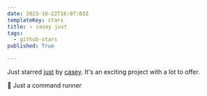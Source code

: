 ```yaml
---
date: 2023-10-22T16:07:03Z
templateKey: stars
title: ⭐ casey just
tags:
  - github-stars
published: True

---
```


Just starred [just](https://github.com/casey/just) by [casey](https://github.com/casey). It's an exciting project with a lot to offer.

🤖 Just a command runner

